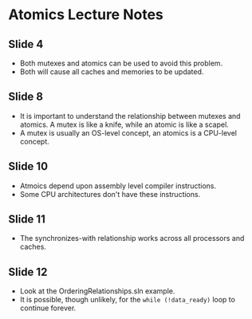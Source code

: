 Atomics Lecture Notes
=====================
Slide 4
-------
* Both mutexes and atomics can be used to avoid this problem.
* Both will cause all caches and memories to be updated.

Slide 8
-------
* It is important to understand the relationship between mutexes and atomics. A mutex is like a knife, while an atomic is like a scapel.
* A mutex is usually an OS-level concept, an atomics is a CPU-level concept.

Slide 10
--------
* Atmoics depend upon assembly level compiler instructions.
* Some CPU architectures don't have these instructions.

Slide 11
--------
* The synchronizes-with relationship works across all processors and caches.

Slide 12
--------
* Look at the OrderingRelationships.sln example.
* It is possible, though unlikely, for the `while (!data_ready)` loop to continue forever.
